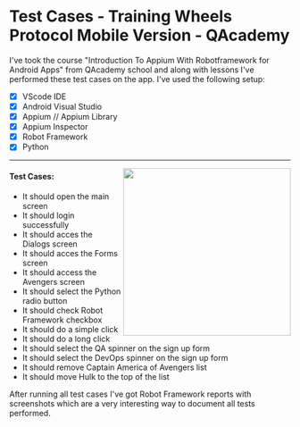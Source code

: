 # Test Cases - Training Wheels Protocol Mobile Version - QAcademy

I've took the course "Introduction To Appium With Robotframework for Android Apps" from QAcademy school and along with lessons I've performed these test cases on the app. I've used the following setup:


- [x] VScode IDE
- [x] Android Visual Studio
- [x] Appium // Appium Library
- [x] Appium Inspector
- [x] Robot Framework
- [x] Python

***

<img width="300px" align="right" src="https://i.ibb.co/kXCFyF7/Recorte-smartphone-with-test.gif">

#### Test Cases:

- It should open the main screen
- It should login successfully
- It should acces the Dialogs screen
- It should acces the Forms screen
- It should access the Avengers screen
- It should select the Python radio button
- It should check Robot Framework checkbox
- It should do a simple click
- It should do a long click
- It should select the QA spinner on the sign up form
- It should select the DevOps spinner on the sign up form
- It should remove Captain America of Avengers list
- It should move Hulk to the top of the list

After running all test cases I've got Robot Framework reports with screenshots which are a very interesting way to document all tests performed.
